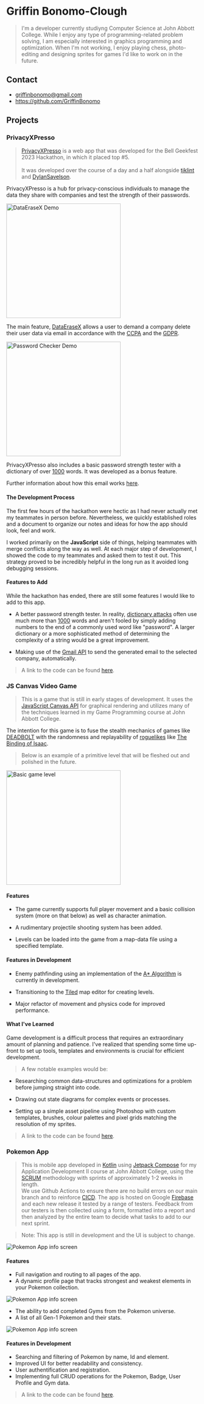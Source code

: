 # Griffin Bonomo-Clough

> I'm a developer currently studiyng Computer Science at John Abbott College. While I enjoy any type of programming-related problem solving, I am especially interested in graphics programming and optimization. 
When I'm not working, I enjoy playing chess, photo-editing and designing sprites for games I'd like to work on in the future.

## Contact

- griffinbonomo@gmail.com
- https://github.com/GriffinBonomo

## Projects

### PrivacyXPresso

> [PrivacyXPresso](https://github.com/tjklint/BellGeekfest2023) is a web app that was developed for the Bell Geekfest 2023 Hackathon, in which it placed top #5. <br/><br/> It was developed over the course of a day and a half alongside [tjklint](https://github.com/tjklint) and [DylanSavelson](https://github.com/DylanSavelson).

PrivacyXPresso is a hub for privacy-conscious individuals to manage the data they share with companies and test the strength of their passwords. 

<img height="300" width="auto" alt="DataEraseX Demo" src="https://github.com/GriffinBonomo/griffinbonomo.github.io/blob/main/images/DataEraseX.gif?raw=true">

The main feature, <ins>DataEraseX</ins> allows a user to demand a company delete their user data via email in accordance with the [CCPA](https://oag.ca.gov/privacy/ccpa) and the [GDPR](https://gdpr.eu/eu-gdpr-personal-data/).<br/>


<img height="300" width="auto" alt="Password Checker Demo" src="https://github.com/GriffinBonomo/griffinbonomo.github.io/blob/main/images/PasswordTester.gif?raw=true">

PrivacyXPresso also includes a basic password strength tester with a dictionary of over <ins>1000</ins> words. It was developed as a bonus feature.

Further information about how this email works [here](https://ico.org.uk/for-the-public/your-right-to-get-your-data-deleted/#no).

#### The Development Process

The first few hours of the hackathon were hectic as I had never actually met my teammates in person before. Nevertheless, we quickly established roles and a document to organize our notes and ideas for how the app should look, feel and work. 

I worked primarily on the <b>JavaScript</b> side of things, helping teammates with merge conflicts along the way as well. At each major step of development, I showed the code to my teammates and asked them to test it out. This strategy proved to be incredibly helpful in the long run as it avoided long debugging sessions.

#### Features to Add

While the hackathon has ended, there are still some features I would like to add to this app.

- A better password strength tester. In reality, [dictionary attacks](https://www.techtarget.com/searchsecurity/definition/dictionary-attack) often use much more than <ins>1000</ins> words and aren't fooled by simply adding numbers to the end of a commonly used word like "password". A larger dictionary or a more sophisticated method of determining the complexity of a string would be a great improvement.

- Making use of the [Gmail API](https://developers.google.com/gmail/api/guides) to send the generated email to the selected company, automatically.

>A link to the code can be found [here](https://github.com/tjklint/BellGeekfest2023).

### JS Canvas Video Game

> This is a game that is still in early stages of development. It uses the [JavaScript Canvas API](https://developer.mozilla.org/en-US/docs/Web/API/Canvas_API) for graphical rendering and utilizes many of the techniques learned in my Game Programming course at John Abbott College.

The intention for this game is to fuse the stealth mechanics of games like [DEADBOLT](https://store.steampowered.com/app/394970/DEADBOLT/) with the randomness and replayability of [roguelikes](https://en.wikipedia.org/wiki/Roguelike) like [The Binding of Isaac](https://store.steampowered.com/app/250900/The_Binding_of_Isaac_Rebirth/).

> Below is an example of a primitive level that will be fleshed out and polished in the future.

<img height="300" width="auto" alt="Basic game level" src="https://github.com/GriffinBonomo/griffinbonomo.github.io/blob/main/images/GameLevel.PNG?raw=true"> 

#### Features

- The game currently supports full player movement and a basic collision system (more on that below) as well as character animation.

- A rudimentary projectile shooting system has been added.

- Levels can be loaded into the game from a map-data file using a specified template.

#### Features in Development

- Enemy pathfinding using an implementation of the [A* Algorithm](https://en.wikipedia.org/wiki/A*_search_algorithm) is currently in development.

- Transitioning to the [Tiled](https://www.mapeditor.org/) map editor for creating levels.

- Major refactor of movement and physics code for improved performance.

#### What I've Learned

Game development is a difficult process that requires an extraordinary amount of planning and patience. I've realized that spending some time up-front to set up tools, templates and environments is crucial for efficient development. 

> A few notable examples would be:

- Researching common data-structures and optimizations for a problem before jumping straight into code.

- Drawing out state diagrams for complex events or processes.

- Setting up a simple asset pipeline using Photoshop with custom templates, brushes, colour palettes and pixel grids matching the resolution of my sprites. 

>A link to the code can be found [here](https://github.com/GriffinBonomo/JS-WIP-Game/tree/main).

### Pokemon App

> This is mobile app developed in [Kotlin](https://kotlinlang.org/) using [Jetpack Compose](https://developer.android.com/jetpack/compose?gclid=CjwKCAiAjfyqBhAsEiwA-UdzJDvQgolHxVXeCMxZp0L3VlLYY0EX-Ph4dblLUKxLbZUOV83HPQ5JlhoCfLYQAvD_BwE&gclsrc=aw.ds) for my Application Development II course at John Abbott College, using the [SCRUM](https://www.scrum.org/resources/what-scrum-module) methodology with sprints of approximately 1-2 weeks in length.<br>
We use Github Actions to ensure there are no build errors on our main branch and to reinforce [CICD](https://www.synopsys.com/glossary/what-is-cicd.html#:~:text=Definition,are%20made%20frequently%20and%20reliably.). The app is hosted on Google [Firebase](https://firebase.google.com/) and each new release it tested by a range of testers. Feedback from our testers is then collected using a form, formatted into a report and then analyzed by the entire team to decide what tasks to add to our next sprint.

> Note: This app is still in development and the UI is subject to change.

<img height="auto" width="auto" alt="Pokemon App info screen" src="https://github.com/GriffinBonomo/griffinbonomo.github.io/blob/main/images/InfoScreen.JPG?raw=true"> 

#### Features

- Full navigation and routing to all pages of the app.
- A dynamic profile page that tracks strongest and weakest elements in your Pokemon collection.

<img height="auto" width="auto" alt="Pokemon App info screen" src="https://github.com/GriffinBonomo/griffinbonomo.github.io/blob/main/images/ProfileScreen.JPG?raw=true"> 

- The ability to add completed Gyms from the Pokemon universe.
- A list of all Gen-1 Pokemon and their stats.

<img height="auto" width="auto" alt="Pokemon App info screen" src="https://github.com/GriffinBonomo/griffinbonomo.github.io/blob/main/images/pokedex.JPG?raw=true"> 

#### Features in Development

- Searching and filtering of Pokemon by name, Id and element.
- Improved UI for better readability and consistency.
- User authentification and registration.
- Implementing full CRUD operations for the Pokemon, Badge, User Profile and Gym data.

>A link to the code can be found [here](https://github.com/williamCattrell/PokemonApp).